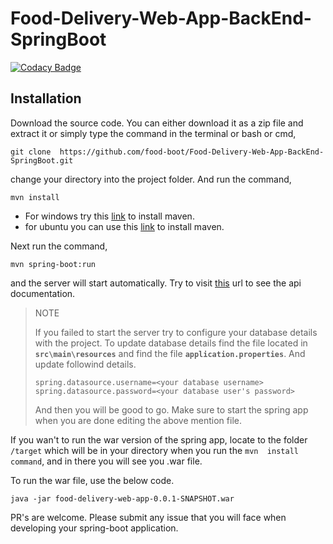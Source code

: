 # Food-Delivery-Web-App-BackEnd-SpringBoot

[![Codacy Badge](https://api.codacy.com/project/badge/Grade/7bea738603c14199811c6f303b084abb)](https://app.codacy.com/app/shehand/Food-Delivery-Web-App-BackEnd-SpringBoot?utm_source=github.com&utm_medium=referral&utm_content=shehand/Food-Delivery-Web-App-BackEnd-SpringBoot&utm_campaign=Badge_Grade_Dashboard)

## Installation

Download the source code. You can either download it as a zip file and 
extract it or simply type the command in the terminal or bash or cmd,

`git clone 
https://github.com/food-boot/Food-Delivery-Web-App-BackEnd-SpringBoot.git`

change your directory into the project folder. And run the command,

`mvn install`

* For windows try this 
[link](https://www.mkyong.com/maven/how-to-install-maven-in-windows/) to 
install maven.
* for ubuntu you can use this 
[link](https://linuxize.com/post/how-to-install-apache-maven-on-ubuntu-18-04/) 
to install maven.

Next run the command,

`mvn spring-boot:run`

and the server will start automatically. Try to visit 
[this](http://localhost:8080/food-boot/swagger-ui.html) url to see the api 
documentation.

> NOTE
> 
> If you failed to start the server try to configure your database 
details with the project. To update database details find the file 
located in **`src\main\resources`** and find the file 
**`application.properties`**. And update followind details.
> 
> `spring.datasource.username=<your database username>`
> `spring.datasource.password=<your database user's password>`
> 
>And then you will be good to go. Make sure to start the spring app when 
you are done editing the above mention file.

If you wan't to run the war version of the spring app, locate to the 
folder `/target` which will be in your directory when you run the `mvn 
install command`, and in there you will see you .war file.

To run the war file, use the below code.

`java -jar food-delivery-web-app-0.0.1-SNAPSHOT.war`

PR's are welcome. Please submit any issue that you will face when 
developing your spring-boot application.

